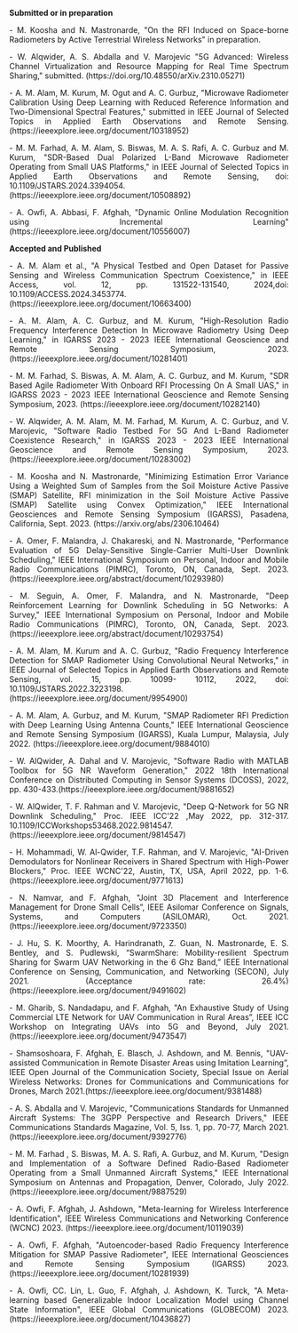 **Submitted or in preparation**
<p align="justify"> 
- M. Koosha and N. Mastronarde, "On the RFI Induced on Space-borne Radiometers by Active Terrestrial Wireless Networks" in preparation.
</p>
<p align="justify"> 
- W. Alqwider, A. S. Abdalla and V. Marojevic "5G Advanced: Wireless Channel Virtualization and Resource Mapping for Real Time Spectrum Sharing," submitted. (https://doi.org/10.48550/arXiv.2310.05271)
 </p>
<p align="justify">
- A. M. Alam, M. Kurum, M. Ogut and A. C. Gurbuz, "Microwave Radiometer Calibration Using Deep Learning with Reduced Reference Information and Two-Dimensional Spectral Features," submitted in IEEE Journal of Selected Topics in Applied Earth Observations and Remote Sensing. (https://ieeexplore.ieee.org/document/10318952)
</p>
<p align="justify"> 
- M. M. Farhad, A. M. Alam, S. Biswas, M. A. S. Rafi, A. C. Gurbuz and M. Kurum, "SDR-Based Dual Polarized L-Band Microwave Radiometer Operating from Small UAS Platforms," in IEEE Journal of Selected Topics in Applied Earth Observations and Remote Sensing, doi: 10.1109/JSTARS.2024.3394054.(https://ieeexplore.ieee.org/document/10508892) 
</p>
<p align="justify"> 
- A. Owfi, A. Abbasi, F. Afghah, "Dynamic Online Modulation Recognition using Incremental Learning"(https://ieeexplore.ieee.org/document/10556007)
</p>

**Accepted and Published**
<p align="justify"> 
- A. M. Alam et al., "A Physical Testbed and Open Dataset for Passive Sensing and Wireless Communication Spectrum Coexistence," in IEEE Access, vol. 12, pp. 131522-131540, 2024,doi: 10.1109/ACCESS.2024.3453774.(https://ieeexplore.ieee.org/document/10663400)
</p>
<p align="justify"> 
- A. M. Alam, A. C. Gurbuz, and M. Kurum, "High-Resolution Radio Frequency Interference Detection In Microwave Radiometry Using Deep Learning," in IGARSS 2023 - 2023 IEEE International Geoscience and Remote Sensing Symposium, 2023.(https://ieeexplore.ieee.org/document/10281401) 
</p>
<p align="justify"> 
- M. M. Farhad, S. Biswas, A. M. Alam, A. C. Gurbuz, and M. Kurum, "SDR Based Agile Radiometer With Onboard RFI Processing On  A Small UAS," in IGARSS 2023 - 2023 IEEE International Geoscience and Remote Sensing Symposium, 2023. (https://ieeexplore.ieee.org/document/10282140) 
</p>
<p align="justify"> 
- W. Alqwider, A. M. Alam, M. M. Farhad, M. Kurum, A. C. Gurbuz, and V. Marojevic, "Software Radio Testbed For 5G And L-Band Radiometer Coexistence Research," in IGARSS 2023 - 2023 IEEE International Geoscience and Remote Sensing Symposium, 2023. (https://ieeexplore.ieee.org/document/10283002)
</p>
<p align="justify"> 
- M. Koosha and N. Mastronarde, "Minimizing Estimation Error Variance Using a Weighted Sum of Samples from the Soil Moisture Active Passive (SMAP) Satellite, RFI minimization in the Soil Moisture Active Passive (SMAP) Satellite using Convex Optimization," IEEE International Geosciences and Remote Sensing Symposium (IGARSS), Pasadena, California, Sept. 2023. (https://arxiv.org/abs/2306.10464) 
</p>
<p align="justify"> 
- A. Omer, F. Malandra, J. Chakareski, and N. Mastronarde, "Performance Evaluation of 5G Delay-Sensitive Single-Carrier Multi-User Downlink Scheduling,"  IEEE  International Symposium on Personal, Indoor and Mobile Radio Communications (PIMRC), Toronto, ON, Canada, Sept. 2023.(https://ieeexplore.ieee.org/abstract/document/10293980)
</p>
<p align="justify"> 
- M. Seguin, A. Omer, F. Malandra, and N. Mastronarde, "Deep Reinforcement Learning for Downlink Scheduling in 5G Networks: A Survey," IEEE  International Symposium on Personal, Indoor and Mobile Radio Communications (PIMRC), Toronto, ON, Canada, 
 Sept. 2023. (https://ieeexplore.ieee.org/abstract/document/10293754) 
</p>
<p align="justify"> 
- A. M. Alam, M. Kurum and A. C. Gurbuz, "Radio Frequency Interference Detection for SMAP Radiometer Using Convolutional Neural Networks," in IEEE Journal of Selected Topics in Applied Earth Observations and Remote Sensing, vol. 15, pp. 10099- 10112, 2022, doi: 10.1109/JSTARS.2022.3223198. (https://ieeexplore.ieee.org/document/9954900)
</p>
<p align="justify"> 
- A. M. Alam, A. Gurbuz, and M. Kurum, "SMAP Radiometer RFI Prediction with Deep Learning Using Antenna Counts," IEEE International Geoscience and Remote Sensing Symposium (IGARSS), Kuala Lumpur, Malaysia, July 2022. (https://ieeexplore.ieee.org/document/9884010)
</p>
<p align="justify"> 
- W. AlQwider, A. Dahal and V. Marojevic, "Software Radio with MATLAB Toolbox for 5G NR Waveform Generation," 2022 18th International Conference on Distributed Computing in Sensor Systems (DCOSS), 2022, pp. 430-433.(https://ieeexplore.ieee.org/document/9881652) 
</p>
<p align="justify"> 
- W. AlQwider, T. F. Rahman and V. Marojevic, "Deep Q-Network for 5G NR Downlink Scheduling," Proc. IEEE ICC'22 ,May 2022, pp. 312-317. 10.1109/ICCWorkshops53468.2022.9814547. (https://ieeexplore.ieee.org/document/9814547)
</p>
<p align="justify"> 
- H. Mohammadi, W. Al-Qwider, T.F. Rahman, and V. Marojevic, "AI-Driven Demodulators for Nonlinear Receivers in Shared Spectrum with High-Power Blockers," Proc. IEEE WCNC'22, Austin, TX, USA, April 2022, pp. 1-6.(https://ieeexplore.ieee.org/document/9771613) 
</p>
<p align="justify"> 
- N. Namvar, and F. Afghah,  "Joint 3D Placement and Interference Management for Drone Small Cells”, IEEE Asilomar Conference on Signals, Systems, and Computers (ASILOMAR), Oct. 2021.(https://ieeexplore.ieee.org/document/9723350) 
</p>
<p align="justify"> 
- J. Hu, S. K. Moorthy, A. Harindranath, Z. Guan, N. Mastronarde, E. S. Bentley, and S. Pudlewski, “SwarmShare: Mobility-resilient Spectrum Sharing for Swarm UAV Networking in the 6 Ghz Band,” IEEE International Conference on Sensing, Communication, and Networking (SECON), July 2021. (Acceptance rate: 26.4%) (https://ieeexplore.ieee.org/document/9491602)
</p>
<p align="justify"> 
- M. Gharib, S. Nandadapu, and F. Afghah, "An Exhaustive Study of Using Commercial LTE Network for UAV Communication in Rural Areas”, IEEE ICC Workshop on Integrating UAVs into 5G and Beyond, July 2021.(https://ieeexplore.ieee.org/document/9473547)
</p>
<p align="justify"> 
- Shamsoshoara, F. Afghah, E. Blasch, J. Ashdown, and M. Bennis, "UAV-assisted Communication in Remote Disaster Areas using  Imitation Learning”, IEEE Open Journal of the Communication Society, Special Issue on Aerial Wireless Networks: Drones for 
 Communications and Communications for Drones, March 2021.(https://ieeexplore.ieee.org/document/9381488)
</p>
<p align="justify"> 
- A. S. Abdalla and V. Marojevic, "Communications Standards for Unmanned Aircraft Systems: The 3GPP Perspective and Research Drivers," IEEE Communications Standards Magazine, Vol. 5, Iss. 1, pp. 70-77, March 2021. (https://ieeexplore.ieee.org/document/9392776)
</p>
<p align="justify"> 
- M. M. Farhad , S. Biswas, M. A. S. Rafi, A. Gurbuz, and M. Kurum, "Design and Implementation of a Software Defined Radio-Based Radiometer Operating from a Small Unmanned Aircraft Systems," IEEE International Symposium on Antennas and Propagation, Denver, Colorado, July 2022. (https://ieeexplore.ieee.org/document/9887529)
</p>
<p align="justify"> 
- A. Owfi, F. Afghah, J. Ashdown, "Meta-learning for Wireless Interference Identification", IEEE Wireless Communications and Networking Conference (WCNC) 2023. (https://ieeexplore.ieee.org/document/10119039)
</p>

<p align="justify"> 
- A. Owfi, F. Afghah, "Autoencoder-based Radio Frequency Interference Mitigation for SMAP Passive Radiometer", IEEE International Geosciences and Remote Sensing Symposium (IGARSS)  2023. (https://ieeexplore.ieee.org/document/10281939)
</p>
<p align="justify"> 
- A. Owfi, CC. Lin, L. Guo, F. Afghah, J. Ashdown, K. Turck, "A Meta-learning based Generalizable Indoor Localization Model using Channel State Information", IEEE Global Communications (GLOBECOM) 2023. (https://ieeexplore.ieee.org/document/10436827)
  </p>
